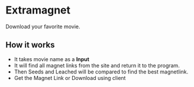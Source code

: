 # Extramagnet

Download your favorite movie.

## How it works

- It takes movie name as a **Input**
- It will find all magnet links from the site and return it to the program.
- Then Seeds and Leached will be compared to find the best magnetlink.
- Get the Magnet Link or Download using client

